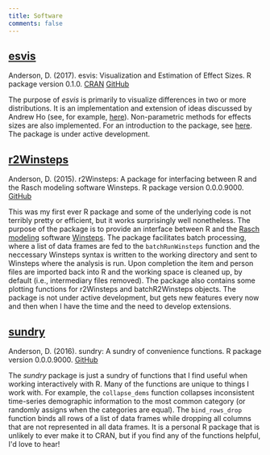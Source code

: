 ```yaml
---
title: Software
comments: false
---
```


## [esvis]((https://github.com/DJAnderson07/esvis) )
Anderson, D. (2017). esvis: Visualization and Estimation of Effect Sizes. R package version 0.1.0. [CRAN](https://CRAN.R-project.org/package=esvis.) [GitHub](https://github.com/DJAnderson07/esvis) 

The purpose of *esvis* is primarily to visualize differences in two or more distributions. It is an implementation and extension of ideas discussed by Andrew Ho (see, for example, [here](https://www.jstor.org/stable/40263526?seq=1#page_scan_tab_contents)). Non-parametric methods for  effects sizes are also implemented. For an introduction to the package, see [here](http://www.dandersondata.com/post/esvis-part-1/). The package is under active development.

## [r2Winsteps](https://github.com/DJAnderson07/r2Winsteps)
Anderson, D. (2015). r2Winsteps: A package for interfacing between R and the Rasch modeling software Winsteps. R package version 0.0.0.9000. [GitHub](https://github.com/DJAnderson07/r2Winsteps) 

This was my first ever R package and some of the underlying code is not terribly pretty or efficient, but it works surprisingly well nonetheless. The purpose of the package is to provide an interface between R and the [Rasch modeling](https://en.wikipedia.org/wiki/Rasch_model) software [Winsteps](http://www.winsteps.com/index.htm). The package facilitates batch processing, where a list of data frames are fed to the `batchRunWinsteps` function and the neccessary Winsteps syntax is written to the working directory and sent to Winsteps where the analysis is run. Upon completion the item and person files are imported back into R and the working space is cleaned up, by default (i.e., intermediary files removed). The package also contains some plotting functions for r2Winsteps and batchR2Winsteps objects. The package is not under active development, but gets new features every now and then when I have the time and the need to develop extensions. 

## [sundry](https://github.com/DJAnderson07/sundry)
Anderson, D. (2016). sundry: A sundry of convenience functions. R package version 0.0.0.9000. [GitHub](https://github.com/DJAnderson07/sundry)

The *sundry* package is just a sundry of functions that I find useful when working interactively with R. Many of the functions are unique to things I work with. For example, the `collapse_dems` function collapses inconsistent time-series demographic information to the most common category (or randomly assigns when the categories are equal). The `bind_rows_drop` function binds all rows of a list of data frames while dropping all columns that are not represented in all data frames. It is a personal R package that is unlikely to ever make it to CRAN, but if you find any of the functions helpful, I'd love to hear! 